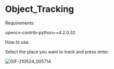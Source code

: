 # Object_Tracking

Requirements:

opencv-contrib-python==4.2.0.32

How to use:

Select the place you want to track and press enter.

![GIF-210524_005714](https://user-images.githubusercontent.com/73792173/119278186-52488780-bc2c-11eb-82d0-691a9a9ceb31.gif)
